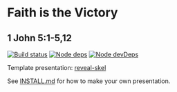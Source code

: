 # Faith is the Victory
## 1 John 5:1-5,12

[![Build status](https://travis-ci.org/sermons/victory.svg)](https://travis-ci.org/sermons/victory)
[![Node deps](https://david-dm.org/sermons/victory.svg)](https://david-dm.org/sermons/victory)
[![Node devDeps](https://david-dm.org/sermons/victory/dev-status.svg)](https://david-dm.org/sermons/victory?type=dev)

Template presentation: [reveal-skel](https://github.com/sermons/reveal-skel)

See [INSTALL.md](INSTALL.md)
for how to make your own presentation.
